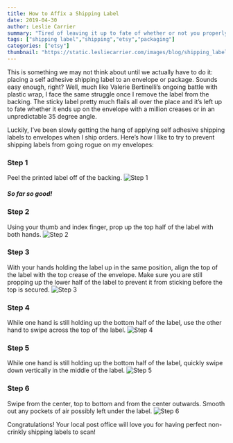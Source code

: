 ```yaml
---
title: How to Affix a Shipping Label
date: 2019-04-30
author: Leslie Carrier
summary: "Tired of leaving it up to fate of whether or not you properly stick a self adhesive shipping label? Check out my solution here!"
tags: ["shipping label","shipping","etsy","packaging"] 
categories: ["etsy"]
thumbnail: "https://static.lesliecarrier.com/images/blog/shipping_label/ShippingLabelBanner.jpg"
---
```


This is something we may not think about until we actually have to do it: placing a self adhesive shipping label to an envelope or package. Sounds easy enough, right? Well, much like Valerie Bertinelli’s ongoing battle with plastic wrap, I face the same struggle once I remove the label from the backing. The sticky label pretty much flails all over the place and it’s left up to fate whether it ends up on the envelope with a million creases or in an unpredictable 35 degree angle.

Luckily, I’ve been slowly getting the hang of applying self adhesive shipping labels to envelopes when I ship orders. Here’s how I like to try to prevent shipping labels from going rogue on my envelopes:

### Step 1
Peel the printed label off of the backing.
<img src="https://static.lesliecarrier.com/images/blog/shipping_label/Step1.jpg" class="img-responsive img-centered" alt="Step 1">
##### *So far so good!*

### Step 2
Using your thumb and index finger, prop up the top half of the label with both hands.
<img src="https://static.lesliecarrier.com/images/blog/shipping_label/Step2.jpg" class="img-responsive img-centered" alt="Step 2">

### Step 3
With your hands holding the label up in the same position, align the top of the label with the top crease of the envelope. Make sure you are still propping up the lower half of the label to prevent it from sticking before the top is secured.
<img src="https://static.lesliecarrier.com/images/blog/shipping_label/Step3.jpg" class="img-responsive img-centered" alt="Step 3">

### Step 4
While one hand is still holding up the bottom half of the label, use the other hand to swipe across the top of the label.
<img src="https://static.lesliecarrier.com/images/blog/shipping_label/Step4.jpg" class="img-responsive img-centered" alt="Step 4">

### Step 5
While one hand is still holding up the bottom half of the label, quickly swipe down vertically  in the middle of the label.
<img src="https://static.lesliecarrier.com/images/blog/shipping_label/Step5.jpg" class="img-responsive img-centered" alt="Step 5">

### Step 6
Swipe from the center, top to bottom and from the center outwards. Smooth out any pockets of air possibly left under the label.
<img src="https://static.lesliecarrier.com/images/blog/shipping_label/Step6.jpg" class="img-responsive img-centered" alt="Step 6">

Congratulations! Your local post office will love you for having perfect non-crinkly shipping labels to scan!
